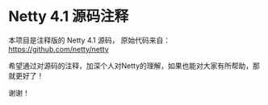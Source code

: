 # Netty 4.1 源码注释

本项目是注释版的 Netty 4.1 源码， 原始代码来自： https://github.com/netty/netty

希望通过对源码的注释，加深个人对Netty的理解，如果也能对大家有所帮助，那就更好了！

谢谢！